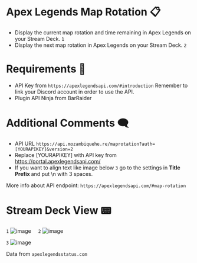 # Apex Legends Map Rotation 📋

- Display the current map rotation and time remaining in Apex Legends on your Stream Deck. `1`
- Display the next map rotation in Apex Legends on your Stream Deck. `2`

# Requirements 🔎

- API Key from `https://apexlegendsapi.com/#introduction`
Remember to link your Discord account in order to use the API.
- Plugin API Ninja from BarRaider

# Additional Comments 🗨
- API URL `https://api.mozambiquehe.re/maprotation?auth=[YOURAPIKEY]&version=2`
- Replace [YOURAPIKEY] with API key from https://portal.apexlegendsapi.com/
- If you want to align text like image below `3` go to the settings in <b> Title Prefix </b> and put \n with 3 spaces.

More info about API endpoint: `https://apexlegendsapi.com/#map-rotation`

# Stream Deck View 📟

`1` ![image](https://github.com/josrojas/apexMapsSD/assets/73319827/13751823-530f-4601-b38d-e40875c350f9) &nbsp; &nbsp; `2` ![image](https://github.com/josrojas/apexMapsSD/assets/73319827/ee2fc42d-c1c5-490b-820a-8a899aa86a20)

`3` ![image](https://github.com/josrojas/apexMapsSD/assets/73319827/938bed99-8f0c-4565-b4e1-06e53be67642)


Data from `apexlegendsstatus.com`
